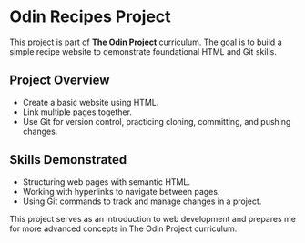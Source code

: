 # Odin Recipes Project

This project is part of **The Odin Project** curriculum. The goal is to build a simple recipe website to demonstrate foundational HTML and Git skills.

## Project Overview
- Create a basic website using HTML.
- Link multiple pages together.
- Use Git for version control, practicing cloning, committing, and pushing changes.

## Skills Demonstrated
- Structuring web pages with semantic HTML.
- Working with hyperlinks to navigate between pages.
- Using Git commands to track and manage changes in a project.

This project serves as an introduction to web development and prepares me for more advanced concepts in The Odin Project curriculum.


